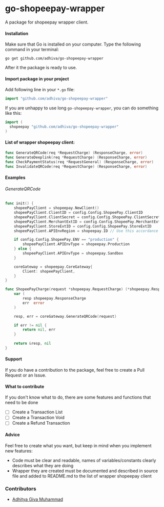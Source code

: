 go-shopeepay-wrapper
===========

A package for shopeepay wrapper client.

#### Installation
Make sure that Go is installed on your computer.
Type the following command in your terminal:

	go get github.com/adhiva/go-shopeepay-wrapper

After it the package is ready to use.


#### Import package in your project
Add following line in your `*.go` file:
```go
import "github.com/adhiva/go-shopeepay-wrapper"
```
If you are unhappy to use long `go-shopeepay-wrapper`, you can do something like this:
```go
import (
  shopeepay "github.com/adhiva/go-shopeepay-wrapper"
)
```

#### List of wrapper shopeepay client:
```go
func GenerateQRCode(req *RequestCharge) (ResponseCharge, error)
func GenerateDeeplink(req *RequestCharge) (ResponseCharge, error)
func CheckPaymentStatus(req *RequestGeneral) (ResponseCharge, error)
func InvalidateQRCode(req *RequestCharge) (ResponseCharge, error)
```

#### Examples
###### GenerateQRCode
```go
func init() {
	shopeePayClient = shopeepay.NewClient()
	shopeePayClient.ClientID = config.Config.ShopeePay.ClientID
	shopeePayClient.ClientSecret = config.Config.ShopeePay.ClientSecret
	shopeePayClient.MerchantExtID = config.Config.ShopeePay.MerchantExtID
	shopeePayClient.StoreExtID = config.Config.ShopeePay.StoreExtID
	shopeePayClient.APIEnvRegion = shopeepay.ID // Use this accordance your region, shopeepay is available in Indonesia, Singapore, Philippines, and Malaysia

	if config.Config.ShopeePay.ENV == "production" {
		shopeePayClient.APIEnvType = shopeepay.Production
	} else {
		shopeePayClient.APIEnvType = shopeepay.Sandbox
	}

	coreGateway = shopeepay.CoreGateway{
		Client: shopeePayClient,
	}
}

func ShopeePayCharge(request *shopeepay.RequestCharge) (*shopeepay.ResponseCharge, error) {
	var (
		resp shopeepay.ResponseCharge
		err  error
	)

	resp, err = coreGateway.GenerateQRCode(request)

	if err != nil {
		return nil, err
    }
    
	return &resp, nil
}
```

#### Support
If you do have a contribution to the package, feel free to create a Pull Request or an Issue.

#### What to contribute
If you don't know what to do, there are some features and functions that need to be done
- [ ] Create a Transaction List
- [ ] Create a Transaction Void
- [ ] Create a Refund Transaction

#### Advice
Feel free to create what you want, but keep in mind when you implement new features:
- Code must be clear and readable, names of variables/constants clearly describes what they are doing
- Wrapper they are created must be documented and described in source file and added to README.md to the list of wrapper shopeepay client

### Contributors 
- [Adhitya Giva Muhammad](https://github.com/adhiva)